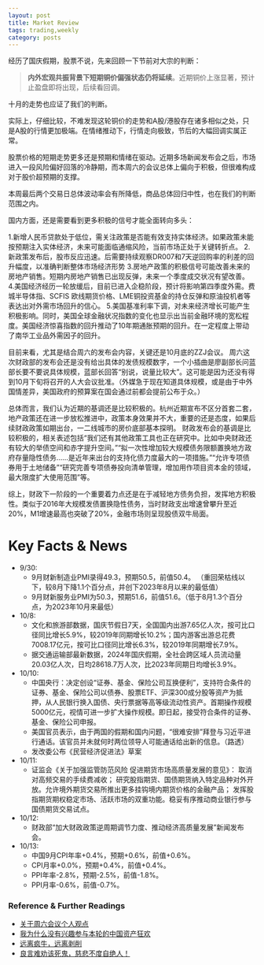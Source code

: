```yaml
---
layout: post
title: Market Review
tags: trading,weekly
category: posts
---
```


经历了国庆假期，股票不说，先来回顾一下节前对大宗的判断：

>  **内外宏观共振背景下短期铜价偏强状态仍将延续**。近期铜价上涨显著，预计止盈盘即将出现，后续看回调。

十月的走势也应证了我们的判断。

实际上，仔细比较，不难发现这轮铜价的走势和A股/港股存在诸多相似之处，只是A股的行情更加极端。在情绪推动下，行情走向极致，节后的大幅回调实属正常。

股票价格的短期走势更多还是预期和情绪在驱动。近期多场新闻发布会之后，市场进入一段风险偏好回落的冷静期，而本周六的会议总体上偏向于积极，但很难构成对于股价超预期的支撑。

本周最后两个交易日总体波动率会有所降低，商品总体回归中性，也在我们的判断范围之内。

国内方面，还是需要看到更多积极的信号才能全面转向多头：

1.新增人民币贷款处于低位，需关注政策是否能有效支持实体经济。如果政策未能按预期注入实体经济，未来可能面临通缩风险，当前市场正处于关键转折点。
2.新政策发布后，股市反应迅速。后需要持续观察DR007和7天逆回购率的利差的回升幅度，以准确判断整体市场经济形势
3.房地产政策的积极信号可能改善未来的房地产销售。短期内房地产销售已出现反弹，未来一个季度成交状况有望改善。
4.美国经济经历一轮放缓后，目前已进入企稳阶段，预计将影响第四季度外需。费城半导体指、SCFIS 欧线期货价格、LME铜投资基金的持仓反弹和原油投机者等表达出对外需市场回升的信心。
5.美国基准利率下调，对未来经济增长可能产生积极影响。同时，美国全球金融状况指数的变化也显示出当前金融环境的宽松程度。美国经济惊喜指数的回升推动了10年期通胀预期的回升。在一定程度上带动了南华工业品外需因子的回升。

目前来看，尤其是结合周六的发布会内容，关键还是10月底的ZZJ会议。 周六这次财政部的发布会还是没有给出具体的发债规模数字，一个小插曲是廖副部长问蓝部长要不要说具体规模，蓝部长回答“别说，说量比较大”。这可能是因为还没有得到10月下旬将召开的人大会议批准。（外媒急于现在知道具体规模，或是由于中外国情差异，美国政府的预算案在国会通过前都会提前公布于众。）

总体而言，我们认为近期的基调还是比较积极的。杭州近期宣布不区分首套二套，地产政策还在进一步放松推进中，政策本身效果并不大，重要的还是态度，如果后续财政政策如期出台，一二线城市的房价底部基本探明。 财政发布会的基调是比较积极的，相关表述包括“我们还有其他政策工具也正在研究中。比如中央财政还有较大的举债空间和赤字提升空间。”“拟一次性增加较大规模债务限额置换地方政府存量隐性债务……是近年来出台的支持化债力度最大的一项措施。”“允许专项债券用于土地储备”“研究完善专项债券投向清单管理，增加用作项目资本金的领域，最大限度扩大使用范围”等。

综上，财政下一阶段的一个重要着力点还是在于减轻地方债务负担，发挥地方积极性。类似于2016年大规模发债置换隐性债务，当时财政支出增速曾攀升至近20%，M1增速最高也突破了20%，金融市场则呈现股债双牛局面。

# Key Facts & News

- 9/30:
    * 9月财新制造业PMI录得49.3，预期50.5，前值50.4。 （重回荣枯线以下，较8月下降1.1个百分点，并创下2023年8月以来的最低值） 
    * 9月财新服务业PMI为50.3，预期51.6，前值51.6。（低于8月1.3个百分点，为2023年10月来最低）
- 10/8:
    * 文化和旅游部数据，国庆节假日7天，全国国内出游7.65亿人次，按可比口径同比增长5.9%，较2019年同期增长10.2%；国内游客出游总花费7008.17亿元，按可比口径同比增长6.3%，较2019年同期增长7.9%。
    * 据交通运输部最新数据，2024年国庆假期，全社会跨区域人员流动量20.03亿人次，日均28618.7万人次，比2023年同期日均增长3.9%。
- 10/10:
    * 中国央行：决定创设“证券、基金、保险公司互换便利”，支持符合条件的证券、基金、保险公司以债券、股票ETF、沪深300成分股等资产为抵押，从人民银行换入国债、央行票据等高等级流动性资产。首期操作规模5000亿元，视情可进一步扩大操作规模。即日起，接受符合条件的证券、基金、保险公司申报。
    * 美国官员表示，由于两国的假期和国内问题，“很难安排”拜登与习近平进行通话。该官员并未就何时两位领导人可能通话给出新的信息。（路透）
    * 发改委公布《民营经济促进法》草案
- 10/11:
    * 证监会《关于加强监管防范风险 促进期货市场高质量发展的意见》： 取消对高频交易的手续费减收； 研究股指期货、国债期货纳入特定品种对外开放。允许境外期货交易所推出更多挂钩境内期货价格的金融产品； 发挥股指期货期权稳定市场、活跃市场的双重功能。稳妥有序推动商业银行参与国债期货交易试点。
- 10/12:
    * 财政部“加大财政政策逆周期调节力度、推动经济高质量发展”新闻发布会。
- 10/13:
    * 中国9月CPI年率+0.4%，预期+0.6%，前值+0.6%。
    * CPI月率+0.0%，预期+0.4%，前值+0.4%。
    * PPI年率-2.8%，预期-2.5%，前值-1.8%。
    * PPI月率-0.6%，前值-0.7%。
    
### Reference & Further Readings

- [关于周六会议个人观点](https://mp.weixin.qq.com/s/EplerA0WqOTznj5JyoOw_w)
- [我为什么没有兴趣参与本轮的中国资产狂欢](https://mp.weixin.qq.com/s/0lIflTt3UGIdTvinWKw_qg)
- [远离疯牛，远离剥削](https://mp.weixin.qq.com/s/49CNDJ19BBl2W0g6QPerFQ)
- [良言难劝该死鬼，慈悲不度自绝人！](https://mp.weixin.qq.com/s/rclfZR3sqdelkH2cNKCAhA)